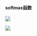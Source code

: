 #### softmax函数



![](../../../assets/2025-02-16-22-55-43-image.png)

![](../../../assets/2025-02-16-23-08-46-image.png)


